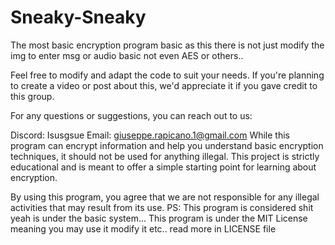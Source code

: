 # Sneaky-Sneaky

The most basic encryption program basic as this there is not just modify the img to enter msg or audio basic not even AES or others..
 
Feel free to modify and adapt the code to suit your needs. If you're planning to create a video or post about this, we'd appreciate it if you gave credit to this group.

For any questions or suggestions, you can reach out to us:

Discord: Isusgsue
Email: giuseppe.rapicano.1@gmail.com
While this program can encrypt information and help you understand basic encryption techniques, it should not be used for anything illegal. This project is strictly educational and is meant to offer a simple starting point for learning about encryption.

By using this program, you agree that we are not responsible for any illegal activities that may result from its use.
PS: This program is considered shit yeah is under the basic system...
This program is under the MIT License meaning you may use it modify it etc.. read more in LICENSE file
